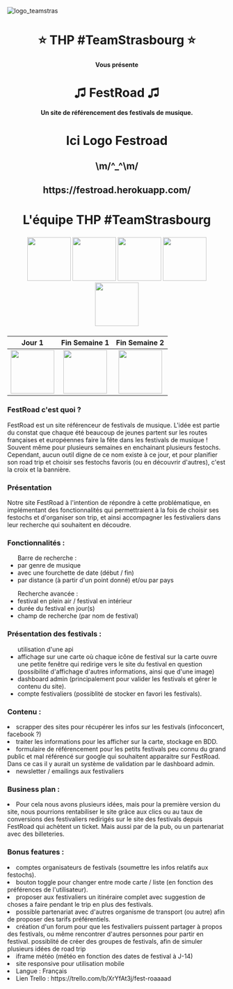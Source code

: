 ![logo_teamstras](https://user-images.githubusercontent.com/43214794/53975952-4aad6e80-4106-11e9-8771-faf25161916c.png)


<h1 align="center"> ⭐️ THP #TeamStrasbourg ⭐️ </h1>
<h4 align="center"> Vous présente </h4>
<h1 align="center"> ♫ FestRoad ♫ </h1>
<h4 align="center"> Un site de référencement des festivals de musique. </h4>
<h1 align="center">

Ici Logo Festroad

</h1>
<h2 align="center">\m/^_^\m/</h2>
<h2 align="center"> https://festroad.herokuapp.com/ </h2>


<h1 align="center"> L'équipe THP #TeamStrasbourg </h1>

<h3 align="center">
<img src="https://user-images.githubusercontent.com/43214794/53977957-6d418680-410a-11e9-8905-7c4d7f32a778.png" width="100">   <img src="https://user-images.githubusercontent.com/43214794/53977958-6d418680-410a-11e9-9479-42791badc20e.png" width="100">   <img src="https://user-images.githubusercontent.com/43214794/53977959-6d418680-410a-11e9-97b9-c792e4c7bd1c.png" width="100">   <img src="https://user-images.githubusercontent.com/43214794/53977960-6d418680-410a-11e9-92ec-68d6427b6d89.png" width="100">   <img src="https://user-images.githubusercontent.com/43214794/53977961-6d418680-410a-11e9-9b68-cebe18858ef1.png" width="100">  
</h3>

<h3 align="center">

Jour 1 | Fin Semaine 1 | Fin Semaine 2
:---: | :---: | :---:
<img src="https://media.giphy.com/media/sZZqYbk0VDesE/giphy.gif" width="100" height="100" /> | <img src="https://media.giphy.com/media/GM8PrUsm92hRC/giphy.gif" width="100" height="100" /> | <img src="https://media.giphy.com/media/cugW2LrCcr8qI/giphy.gif" width="100" height="100" />

</h3>

<h3>FestRoad c'est quoi ?</h3>
FestRoad est un site référenceur de festivals de musique. L'idée est partie du constat que chaque été beaucoup de jeunes partent sur les routes françaises et européennes faire la fête dans les festivals de musique ! Souvent même pour plusieurs semaines en enchainant plusieurs festochs. Cependant, aucun outil digne de ce nom existe à ce jour, et pour planifier son road trip et choisir ses festochs favoris (ou en découvrir d'autres), c'est la croix et la bannière.

<h3>Présentation</h3>
Notre site FestRoad à l'intention de répondre à cette problématique, en implémentant des fonctionnalités qui permettraient à la fois de choisir ses festochs et d'organiser son trip, et ainsi accompagner les festivaliers dans leur recherche qui souhaitent en découdre.

<h3>Fonctionnalités :</h3>
  <ul>Barre de recherche :
    <li>par genre de musique</li>
    <li>avec une fourchette de date (début / fin)</li>
    <li>par distance (à partir d'un point donné) et/ou par pays</li>
  </ul>
    <ul>Recherche avancée :
    <li>festival en plein air / festival en intérieur</li> 
    <li>durée du festival en jour(s)</li>
    <li>champ de recherche (par nom de festival)</li>
  </ul>

<h3>Présentation des festivals :</h3>
  <ul>utilisation d'une api
    <li>affichage sur une carte où chaque icône de festival sur la carte ouvre une petite fenêtre qui redirige vers le site du festival en question (possibilité d'affichage d'autres informations, ainsi que d'une image)</li>
    <li>dashboard admin (principalement pour valider les festivals et gérer le contenu du site).</li>
    <li>compte festivaliers (possiblité de stocker en favori les festivals).</li>
  </ul>

<h3>Contenu :</h3>

<li>scrapper des sites pour récupérer les infos sur les festivals (infoconcert, facebook ?)</li>
<li>traiter les informations pour les afficher sur la carte, stockage en BDD.</li>
<li>formulaire de référencement pour les petits festivals peu connu du grand public et mal référencé sur google qui souhaitent apparaitre sur FestRoad. Dans ce cas il y aurait un système de validation par le dashboard admin.</li>
<li>newsletter / emailings aux festivaliers</li>

<h3>Business plan :</h3>
<li>Pour cela nous avons plusieurs idées, mais pour la première version du site, nous pourrions rentabiliser le site grâce aux clics ou au taux de conversions des festivaliers redirigés sur le site des festivals depuis FestRoad qui achètent un ticket. Mais aussi par de la pub, ou un partenariat avec des billeteries.</li>

<h3>Bonus features :</h3>
<li>comptes organisateurs de festivals (soumettre les infos relatifs aux festochs).</li>
<li>bouton toggle pour changer entre mode carte / liste (en fonction des préférences de l'utilisateur).</li>
<li>proposer aux festivaliers un itinéraire complet avec suggestion de choses a faire pendant le trip en plus des festivals.</li>
<li>possible partenariat avec d'autres organisme de transport (ou autre) afin de proposer des tarifs préférentiels.</li>
<li>création d'un forum pour que les festivaliers puissent partager à propos des festivals, ou même rencontrer d'autres personnes pour partir en festival.
possiblité de créer des groupes de festivals, afin de simuler plusieurs idées de road trip</li>
<li>iframe météo (météo en fonction des dates de festival à J-14)</li>
<li>site responsive pour utilisation mobile</li>

<li>Langue : Français</li>
<li>Lien Trello : https://trello.com/b/XrYfAt3j/fest-roaaaad</li>


